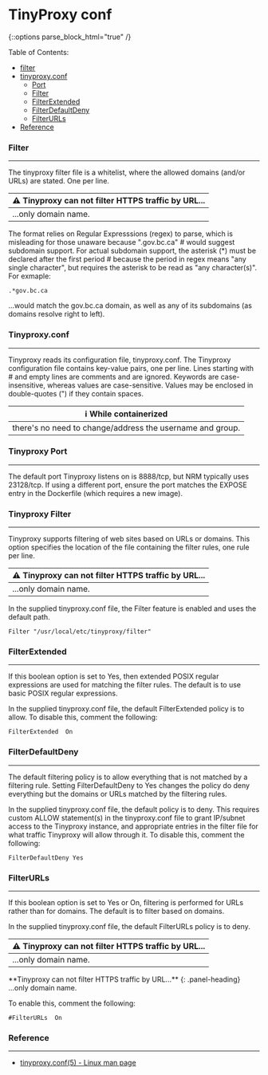 # TinyProxy conf

{::options parse_block_html="true" /}

Table of Contents:

- [filter](#filter)
- [tinyproxy.conf](#tinyproxy.conf)
   - [Port](#tinyproxy-port)
   - [Filter](#tinyproxy-filter)   
   - [FilterExtended](#FilterExtended)   
   - [FilterDefaultDeny](#FilterDefaultDeny)
   - [FilterURLs](#FilterURLs)
- [Reference](#reference)

### Filter
---
The tinyproxy filter file is a whitelist, where the allowed domains (and/or URLs) are stated.  One per line. 

| :warning: **Tinyproxy can not filter HTTPS traffic by URL...** |
|---|
| ...only domain name. |

The format relies on Regular Expresssions (regex) to parse, which is misleading for those unaware because ".gov.bc.ca" # would suggest subdomain support.  For actual subdomain support, the asterisk (*) must be declared after the first period # because the period in regex means "any single character", but requires the asterisk to be read as "any character(s)". For exmaple:

````
.*gov.bc.ca
````

...would match the gov.bc.ca domain, as well as any of its subdomains (as domains resolve right to left). 

### Tinyproxy.conf
---
Tinyproxy reads its configuration file, tinyproxy.conf.  The Tinyproxy configuration file contains key-value pairs, one per line. Lines starting with # and empty lines are comments and are ignored. Keywords are case-insensitive, whereas values are case-sensitive. Values may be enclosed in double-quotes (") if they contain spaces.

| :information_source: **While containerized** |
|---| 
| there's no need to change/address the username and group. |

### Tinyproxy Port
---
The default port Tinyproxy listens on is 8888/tcp, but NRM typically uses 23128/tcp.  If using a different port, ensure the port matches the EXPOSE entry in the Dockerfile (which requires a new image).

### Tinyproxy Filter
---
Tinyproxy supports filtering of web sites based on URLs or domains. This option specifies the location of the file containing the filter rules, one rule per line.

| :warning: **Tinyproxy can not filter HTTPS traffic by URL...** |
|---| 
| ...only domain name. |

In the supplied tinyproxy.conf file, the Filter feature is enabled and uses the default path.

```
Filter "/usr/local/etc/tinyproxy/filter"
```

### FilterExtended
---
If this boolean option is set to Yes, then extended POSIX regular expressions are used for matching the filter rules. The default is to use basic POSIX regular expressions.

In the supplied tinyproxy.conf file, the default FilterExtended policy is to allow.  To disable this, comment the following:

```
FilterExtended  On
```

### FilterDefaultDeny
---
The default filtering policy is to allow everything that is not matched by a filtering rule. Setting FilterDefaultDeny to Yes changes the policy do deny everything but the domains or URLs matched by the filtering rules.

In the supplied tinyproxy.conf file, the default policy is to deny.  This requires custom ALLOW statement(s) in the tinyproxy.conf file to grant IP/subnet access to the Tinyproxy instance, and appropriate entries in the filter file for what traffic Tinyproxy will allow through it.  To disable this, comment the following:

```
FilterDefaultDeny Yes
```

### FilterURLs
---
If this boolean option is set to Yes or On, filtering is performed for URLs rather than for domains. The default is to filter based on domains.

In the supplied tinyproxy.conf file, the default FilterURLs policy is to deny.  

| :warning: Tinyproxy can not filter HTTPS traffic by URL... |
|---|
| ...only domain name. |

<div class="panel panel-info">
**Tinyproxy can not filter HTTPS traffic by URL...**
{: .panel-heading}
<div class="panel-body">
...only domain name.
</div>
</div>

To enable this, comment the following:

```
#FilterURLs  On
```

### Reference
---
- [tinyproxy.conf(5) - Linux man page](https://linux.die.net/man/5/tinyproxy.conf)